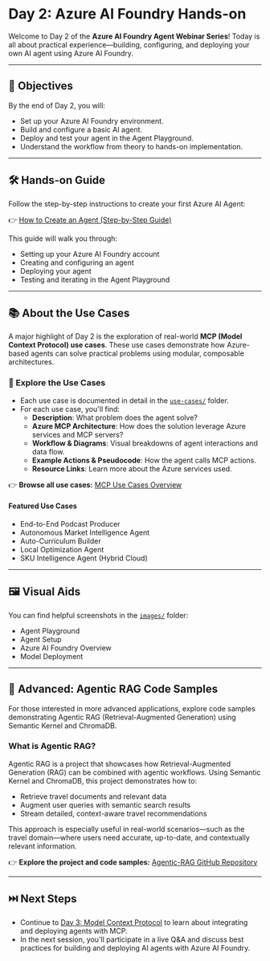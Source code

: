 # Day 2: Azure AI Foundry Hands-on

Welcome to Day 2 of the **Azure AI Foundry Agent Webinar Series**! Today is all about practical experience—building, configuring, and deploying your own AI agent using Azure AI Foundry.

---

## 🎯 Objectives

By the end of Day 2, you will:

- Set up your Azure AI Foundry environment.
- Build and configure a basic AI agent.
- Deploy and test your agent in the Agent Playground.
- Understand the workflow from theory to hands-on implementation.

---

## 🛠️ Hands-on Guide

Follow the step-by-step instructions to create your first Azure AI Agent:

👉 [How to Create an Agent (Step-by-Step Guide)](./how-to-create-agent.md)

This guide will walk you through:
- Setting up your Azure AI Foundry account
- Creating and configuring an agent
- Deploying your agent
- Testing and iterating in the Agent Playground

---

## 📚 About the Use Cases

A major highlight of Day 2 is the exploration of real-world **MCP (Model Context Protocol) use cases**. These use cases demonstrate how Azure-based agents can solve practical problems using modular, composable architectures.

### 🔎 Explore the Use Cases

- Each use case is documented in detail in the [`use-cases/`](./use-cases/) folder.
- For each use case, you'll find:
  - **Description**: What problem does the agent solve?
  - **Azure MCP Architecture**: How does the solution leverage Azure services and MCP servers?
  - **Workflow & Diagrams**: Visual breakdowns of agent interactions and data flow.
  - **Example Actions & Pseudocode**: How the agent calls MCP actions.
  - **Resource Links**: Learn more about the Azure services used.

👉 **Browse all use cases:** [MCP Use Cases Overview](./use-cases/README.md)

#### Featured Use Cases
- End-to-End Podcast Producer
- Autonomous Market Intelligence Agent
- Auto-Curriculum Builder
- Local Optimization Agent
- SKU Intelligence Agent (Hybrid Cloud)

---

## 🖼️ Visual Aids

You can find helpful screenshots in the [`images/`](./images/) folder:
- Agent Playground
- Agent Setup
- Azure AI Foundry Overview
- Model Deployment

---

## 🚀 Advanced: Agentic RAG Code Samples

For those interested in more advanced applications, explore code samples demonstrating Agentic RAG (Retrieval-Augmented Generation) using Semantic Kernel and ChromaDB.

### What is Agentic RAG?
Agentic RAG is a project that showcases how Retrieval-Augmented Generation (RAG) can be combined with agentic workflows. Using Semantic Kernel and ChromaDB, this project demonstrates how to:
- Retrieve travel documents and relevant data
- Augment user queries with semantic search results
- Stream detailed, context-aware travel recommendations

This approach is especially useful in real-world scenarios—such as the travel domain—where users need accurate, up-to-date, and contextually relevant information.

👉 **Explore the project and code samples:** [Agentic-RAG GitHub Repository](https://github.com/ShivamGoyal03/Agentic-RAG)

---

## ⏭️ Next Steps

- Continue to [Day 3: Model Context Protocol](../day-3/README.md) to learn about integrating and deploying agents with MCP.
- In the next session, you'll participate in a live Q&A and discuss best practices for building and deploying AI agents with Azure AI Foundry.
